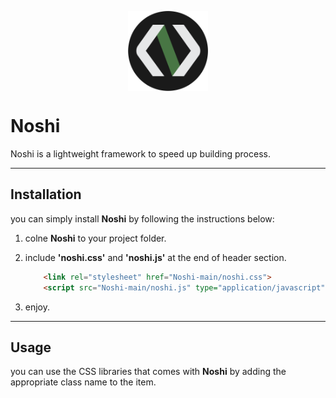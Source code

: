 <p align="center">
<img src="./docs/imgs/Noshi.png" width="128" height="128" align="center" />
</p>

# Noshi
 Noshi is a lightweight framework to speed up building process.

---

 ## Installation
 you can simply install <b>Noshi</b> by following the instructions below:

 1. colne <b>Noshi</b> to your project folder.
 2. include <b>'noshi.css'</b> and <b>'noshi.js'</b> at the end of header section.

    ```html
        <link rel="stylesheet" href="Noshi-main/noshi.css">
        <script src="Noshi-main/noshi.js" type="application/javascript"></script>
    ```

 3. enjoy.

 ---

 ## Usage
 you can use the CSS libraries that comes with <b>Noshi</b> by adding the appropriate class name to the item.
